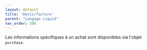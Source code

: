 ```yaml
---
layout: default
title: 'Devis/facture'
parent: "Langage Liquid"
nav_order: 300
---
```


Les informations spécifiques à un achat sont disponibles via l'objet `purchase`.